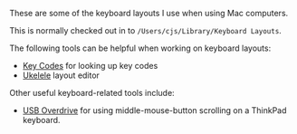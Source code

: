 These are some of the keyboard layouts I use when using Mac computers.

This is normally checked out in to `/Users/cjs/Library/Keyboard Layouts`.

The following tools can be helpful when working on keyboard layouts:
* [Key Codes](https://manytricks.com/keycodes/) for looking up key codes
* [Ukelele](http://scripts.sil.org/ukelele) layout editor

Other useful keyboard-related tools include:
* [USB Overdrive](http://www.usboverdrive.com/USBOverdrive/News.html)
  for using middle-mouse-button scrolling on a ThinkPad keyboard.
